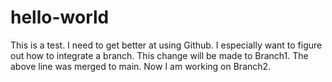 # hello-world
This is a test.
I need to get better at using Github.
I especially want to figure out how to integrate a branch.
This change will be made to Branch1.
The above line was merged to main.
Now I am working on Branch2.